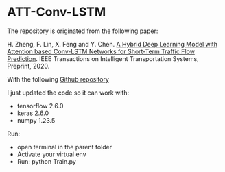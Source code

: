 # ATT-Conv-LSTM

The repository is originated from the following paper:

H. Zheng, F. Lin, X. Feng and Y. Chen. [A Hybrid Deep Learning Model with Attention based Conv-LSTM Networks for Short-Term Traffic Flow Prediction](https://ieeexplore.ieee.org/document/9112272). IEEE Transactions on Intelligent Transportation Systems, Preprint, 2020.

With the following [Github repository](https://github.com/suprobe/AT-Conv-LSTM)


I just updated the code so it can work with:
- tensorflow                2.6.0 
- keras                     2.6.0
- numpy                     1.23.5

Run:
- open terminal in the parent folder
- Activate your virtual env
- Run: python Train.py
